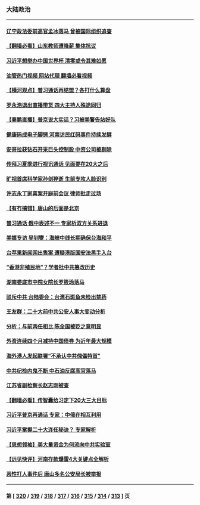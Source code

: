 ### 大陆政治
---
#### [辽宁政法委前高官孟冰落马 曾被国际组织追查](../../pages/ncid277/n13761341.md?06171245) 
#### [【翻墙必看】山东教师遭降薪 集体抗议](../../pages/ncid277/n13761312.md?06171245) 
#### [习近平想举办中国世界杯 清零或令其难如愿](../../pages/ncid277/n13761209.md?06171245) 
#### [油管热门视频 网站代理 翻墙必看视频](http://209.222.30.114:81/youtube.html?06171245)
#### [【横河观点】普习通话再结盟？各打什么算盘](../../pages/ncid277/n13761212.md?06171245) 
#### [罗永浩退出直播带货 四大主持人殊途同归](../../pages/ncid277/n13761241.md?06171245) 
#### [【秦鹏直播】普京说大实话？习被美警告站好队](../../pages/ncid277/n13761197.md?06171245) 
#### [健康码成电子脚铐 河南访民红码事件持续发酵](../../pages/ncid277/n13761124.md?06171245) 
#### [安哥拉获钻石开采巨头控制股 中资公司被剔除](../../pages/ncid277/n13761101.md?06171245) 
#### [传拜习夏季进行视讯通话 见面要在20大之后](../../pages/ncid277/n13761110.md?06171245) 
#### [旷视首席科学家孙剑猝逝 生前专攻人脸识别](../../pages/ncid277/n13760859.md?06171245) 
#### [许志永丁家喜案开庭前会议 律师批走过场](../../pages/ncid277/n13760890.md?06171245) 
#### [【有冇搞错】唐山的后面是北京](../../pages/ncid277/n13760394.md?06171245) 
#### [普习通话 俄中表述不一 专家析双方关系进退](../../pages/ncid277/n13760785.md?06171245) 
#### [美媒专访 吴钊燮：海峡中线长期确保台海和平](../../pages/ncid277/n13760922.md?06171245) 
#### [台苹果新闻网出售案 遭疑港版国安法黑手入台](../../pages/ncid277/n13760682.md?06171245) 
#### [“香港非殖民地”？学者批中共篡改历史](../../pages/ncid277/n13760789.md?06171245) 
#### [湖南娄底市中院女院长罗筱玲落马](../../pages/ncid277/n13760722.md?06171245) 
#### [驳斥中共 台陆委会：台湾石斑鱼未检出禁药](../../pages/ncid277/n13760591.md?06171245) 
#### [王友群：二十大前中共公安人事大变动分析](../../pages/ncid277/n13760474.md?06171245) 
#### [分析：与前两任相比 陈全国被贬之意明显](../../pages/ncid277/n13760574.md?06171245) 
#### [外资连续四个月减持中国债券 为近年最大规模](../../pages/ncid277/n13760407.md?06171245) 
#### [海外港人发起联署“不承认中共傀儡特首”](../../pages/ncid277/n13760639.md?06171245) 
#### [中共纪检内鬼不断 中石油反腐高官落马](../../pages/ncid277/n13760590.md?06171245) 
#### [江苏省副检察长赵志刚被查](../../pages/ncid277/n13760564.md?06171245) 
#### [【翻墙必看】传智囊给习定下20大三大目标](../../pages/ncid277/n13760569.md?06171245) 
#### [习近平普京再通话 专家：中俄在相互利用](../../pages/ncid277/n13760538.md?06171245) 
#### [习近平掌握二十大连任秘诀？ 专家解析](../../pages/ncid277/n13760261.md?06171245) 
#### [【思想领袖】美大量资金为何流向中共实验室](../../pages/ncid277/n13740268.md?06171245) 
#### [【远见快评】河南存款爆雷4大关键点全解析](../../pages/ncid277/n13760437.md?06171245) 
#### [恶性打人事件后 唐山多名公安局长被举报](../../pages/ncid277/n13760428.md?06171245) 

---
#### 第 [ [320](./320.md?06171245) / [319](./319.md?06171245) / [318](./318.md?06171245) / [317](./317.md?06171245) / [316](./316.md?06171245) / [315](./315.md?06171245) / [314](./314.md?06171245) / [313](./313.md?06171245) ] 页
